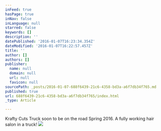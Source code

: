 ```yaml
---
inFeed: true
hasPage: true
inNav: false
inLanguage: null
starred: false
keywords: []
description: ''
datePublished: '2016-01-07T16:23:34.354Z'
dateModified: '2016-01-07T16:22:57.457Z'
title: ''
author: []
authors: []
publisher:
  name: null
  domain: null
  url: null
  favicon: null
sourcePath: _posts/2016-01-07-688f6439-21c6-4358-bd3a-a6f7db34f765.md
published: true
url: 688f6439-21c6-4358-bd3a-a6f7db34f765/index.html
_type: Article

---
```

Krafty Cuts Truck soon to be on the road Spring 2016\. A fully working hair salon in a truck!
![](https://the-grid-user-content.s3-us-west-2.amazonaws.com/85465f9b-ca31-4bd0-9a58-aec5b04a23d5.jpg)